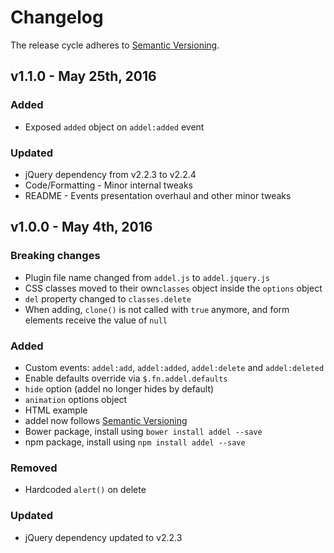 # Changelog
The release cycle adheres to [Semantic Versioning](http://semver.org/).

## v1.1.0 - May 25th, 2016
### Added
- Exposed `added` object on `addel:added` event

### Updated
- jQuery dependency from v2.2.3 to v2.2.4
- Code/Formatting - Minor internal tweaks
- README - Events presentation overhaul and other minor tweaks

## v1.0.0 - May 4th, 2016
### Breaking changes
- Plugin file name changed from `addel.js` to `addel.jquery.js`
- CSS classes moved to their own`classes`  object inside the `options` object
- `del` property changed to `classes.delete`
- When adding, `clone()` is not called with `true` anymore, and form elements receive the value of `null`

### Added
- Custom events: `addel:add`, `addel:added`, `addel:delete` and `addel:deleted`
- Enable defaults override via `$.fn.addel.defaults`
- `hide` option (addel no longer hides by default)
- `animation` options object
- HTML example
- addel now follows [Semantic Versioning](http://semver.org/)
- Bower package, install using `bower install addel --save`
- npm package, install using `npm install addel --save`

### Removed
- Hardcoded `alert()` on delete

### Updated
- jQuery dependency updated to v2.2.3